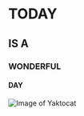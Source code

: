 # TODAY
## IS A
### WONDERFUL
#### DAY

![Image of Yaktocat](https://octodex.github.com/images/yaktocat.png)


